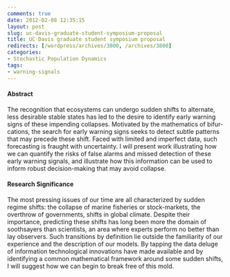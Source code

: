 ```yaml
---
comments: true
date: 2012-02-08 12:35:15
layout: post
slug: uc-davis-graduate-student-symposium-proposal
title: UC Davis graduate student symposium proposal
redirects: [/wordpress/archives/3800, /archives/3800]
categories:
- Stochastic Population Dynamics
tags:
- warning-signals
---
```


#### Abstract


The recog­ni­tion that ecosys­tems can undergo sud­den shifts to alter­nate, less desir­able sta­ble states has led to the desire to iden­tify early warn­ing signs of these impend­ing col­lapses. Motivated by the math­e­mat­ics of bifur­ca­tions, the search for early warn­ing signs seeks to detect subtle patterns that may precede these shift. Faced with limited and imperfect data, such forecasting is fraught with uncertainty. I will present work illustrating how we can quantify the risks of false alarms and missed detection of these early warning signals, and illustrate how this information can be used to inform robust decision-making that may avoid collapse.


#### Research Significance


The most pressing issues of our time are all characterized by sudden regime shifts: the collapse of marine fisheries or stock-markets, the overthrow of governments, shifts in global climate. Despite their importance, predicting these shifts has long been more the domain of soothsayers than scientists, an area where experts perform no better than lay observers. Such transitions by definition lie outside the familiarity of our experience and the description of our models. By tapping the data deluge of information technological innovations have made available and by identifying a common mathematical framework around some sudden shifts, I will suggest how we can begin to break free of this mold.
